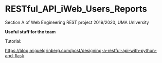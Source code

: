 # RESTful_API_iWeb_Users_Reports
Section A of Web Engineering REST project 2019/2020, UMA University

**Useful stuff for the team**

Tutorial: 

https://blog.miguelgrinberg.com/post/designing-a-restful-api-with-python-and-flask
